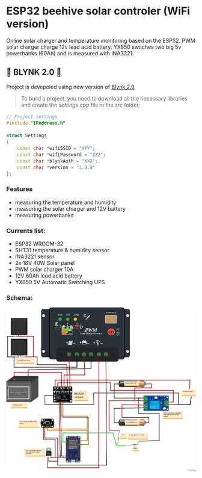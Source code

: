 # ESP32 beehive solar controler (WiFi version)
Online solar charger and temperature monitoring based on the ESP32. PWM solar charger charge 12v lead acid battery. YX850 switches two big 5v powerbanks (60Ah) and is measured with INA3221.

## 🚀 BLYNK 2.0 🚀
Project is devepoled using new version of [Blynk 2.0](https://docs.blynk.io/en/)

> To build a project, you need to download all the necessary libraries and create the *settings.cpp* file in the *src* folder:
```c++
// Project settings
#include "IPAddress.h"

struct Settings
{
    const char *wifiSSID = "YYY";
    const char *wifiPassword = "ZZZ";
    const char *blynkAuth = "XXX";
    const char *version = "3.0.0"
};
```
### Features
* measuring the temperature and humidity
* measuring the solar charger and 12V battery
* measuring powerbanks

### Currents list:

* ESP32 WROOM-32
* SHT31 temperature & humidity sensor
* INA3221 sensor
* 2x 18V 40W Solar panel
* PWM solar charger 10A
* 12V 60Ah lead acid battery
* YX850 5V Automatic Switching UPS

### Schema:
![Schema](https://github.com/vitzaoral/esp32-beehive-solar/blob/master/schema/schema.png)